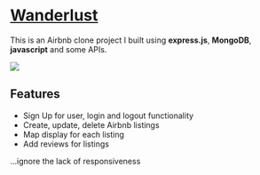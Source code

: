 # [Wanderlust](https://wanderlust-n8qe.onrender.com/listings)
This is an Airbnb clone project I built using **express.js**, **MongoDB**, **javascript** and some APIs.



![](https://res.cloudinary.com/duboxtwz0/image/upload/v1721416852/Screenshot_34_udxcor.png)

## Features

- Sign Up for user, login and logout functionality
- Create, update, delete  Airbnb listings
- Map display for each listing
- Add reviews for listings

...ignore the lack of responsiveness
